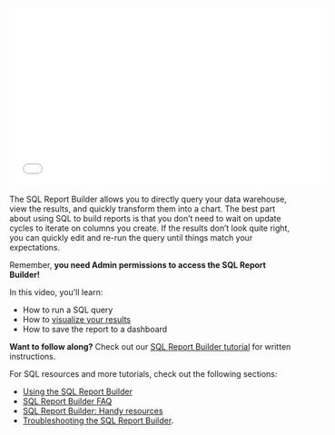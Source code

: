 <iframe allowfullscreen="" frameborder="0" height="315" src="//fast.wistia.com/embed/iframe/oavgmg3j5d" width="560"></iframe>

The SQL Report Builder allows you to directly query your data warehouse, view the results, and quickly transform them into a chart. The best part about using SQL to build reports is that you don’t need to wait on update cycles to iterate on columns you create. If the results don’t look quite right, you can quickly edit and re-run the query until things match your expectations.

Remember, __you need Admin permissions to access the SQL Report Builder!__

In this video, you'll learn:

*   How to run a SQL query
*   How to <a href="https://support.magento.com/hc/en-us/articles/360016504852" target="new">visualize your results</a>
*   How to save the report to a dashboard

__Want to follow along?__ Check out our [SQL Report Builder tutorial](https://support.magento.com/hc/en-us/articles/360016504112) for written instructions.

For SQL resources and more tutorials, check out the following sections:&nbsp;

*   [Using the SQL Report Builder](https://support.magento.com/hc/en-us/sections/360003113351-Using-the-SQL-Report-Builder)
*   [SQL Report Builder FAQ](https://support.magento.com/hc/en-us/sections/360003107612-SQL-Report-Builder-FAQ)
*   [SQL Report Builder: Handy resources](https://support.magento.com/hc/en-us/sections/360003107652-SQL-Report-Builder-Handy-resources)
*   [Troubleshooting the SQL Report Builder](https://support.magento.com/hc/en-us/sections/360003107632-Troubleshooting-the-SQL-Report-Builder).